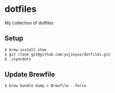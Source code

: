 # dotfiles
My collection of dotfiles

## Setup
```sh
$ brew install stow
$ git clone git@github.com:yujinyuz/dotfiles.git
$ ./syncdots
```

## Update Brewfile
```
$ brew bundle dump > Brewfile --force
```
